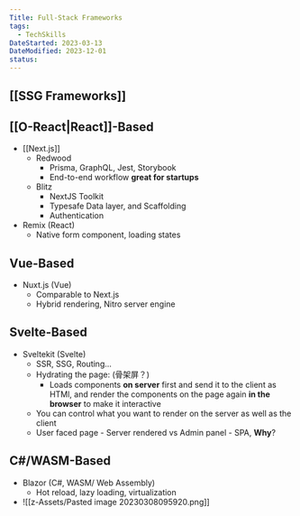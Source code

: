 ```yaml
---
Title: Full-Stack Frameworks
tags:
  - TechSkills
DateStarted: 2023-03-13
DateModified: 2023-12-01
status: 
---
```

## [[SSG Frameworks]]
## [[O-React|React]]-Based
- [[Next.js]]
  - Redwood
    - Prisma, GraphQL, Jest, Storybook
    - End-to-end workflow **great for startups**
  - Blitz
    - NextJS Toolkit
    - Typesafe Data layer, and Scaffolding
    - Authentication
- Remix (React)
  - Native form component, loading states

## Vue-Based

- Nuxt.js (Vue)
  - Comparable to Next.js
  - Hybrid rendering, Nitro server engine

## Svelte-Based

- Sveltekit (Svelte)
  - SSR, SSG, Routing...
  - Hydrating the page: (骨架屏？)
    - Loads components **on server** first and send it to the client as HTMl, and render the components on the page again **in the browser** to make it interactive
  - You can control what you want to render on the server as well as the client
  - User faced page - Server rendered vs Admin panel - SPA, **Why**?

## C#/WASM-Based

- Blazor (C#, WASM/ Web Assembly)
  - Hot reload, lazy loading, virtualization
- ![[z-Assets/Pasted image 20230308095920.png]]
